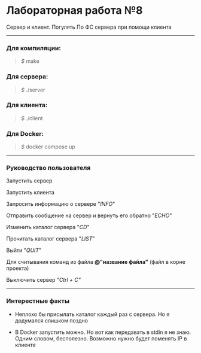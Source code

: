 # Лабораторная работа №8

Сервер и клиент. Погулять По ФС сервера при помощи клиента
___

### Для компиляции:
> *$* make

### Для сервера:
> *$* ./server

### Для клиента:
> *$* ./client

### Для Docker:
> *$* docker compose up
___

### Руководство пользователя

Запустить сервер

Запустить клиента 

Запросить информацию о сервере "*INFO*"

Отправить сообщение на сервер и вернуть его обратно "*ECHO*"

Изменить каталог сервера "*CD*"

Прочитать каталог сервера "*LIST*"

Выйти "*QUIT*"

Для считывания команд из файла **@"название файла"** (файл в корне проекта)

Выключить сервер *"Ctrl + C"*
___

### Интерестные факты

- Неплохо бы присылать каталог каждый раз с сервера. Но я додумался слишком поздно 

- В Docker запустить можно. Но вот как передавать в stdin я не знаю. Одним словом, бесполезно. Возможно нужно будет поменять IP в клиенте 